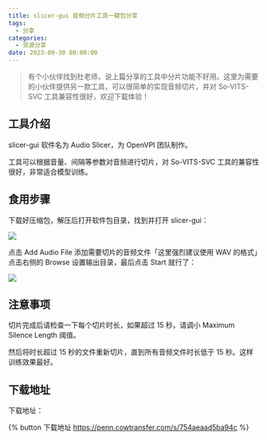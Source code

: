 ```yaml
---
title: slicer-gui 音频分片工具一键包分享
tags:
  - 分享
categories:
  - 资源分享
date: 2023-09-30 00:00:00
---
```


> 有个小伙伴找到杜老师，说上篇分享的工具中分片功能不好用。这里为需要的小伙伴提供另一款工具，可以很简单的实现音频切片，并对 So-VITS-SVC 工具兼容性很好，欢迎下载体验！

<!-- more -->

## 工具介绍

slicer-gui 软件名为 Audio Slicer，为 OpenVPI 团队制作。

工具可以根据音量、间隔等参数对音频进行切片，对 So-VITS-SVC 工具的兼容性很好，非常适合模型训练。

## 食用步骤

下载好压缩包，解压后打开软件包目录，找到并打开 slicer-gui：

![](https://cdn.dusays.com/2023/09/631-1.jpg)

点击 Add Audio File 添加需要切片的音频文件「这里强烈建议使用 WAV 的格式」点击右侧的 Browse 设置输出目录，最后点击 Start 就行了：

![](https://cdn.dusays.com/2023/09/631-2.jpg)

## 注意事项

切片完成后请检查一下每个切片时长，如果超过 15 秒，请调小 Maximum Silence Length 阈值。

然后将时长超过 15 秒的文件重新切片，直到所有音频文件时长低于 15 秒。这样训练效果最好。

## 下载地址

下载地址：

{% button 下载地址 https://penn.cowtransfer.com/s/754aeaad5ba94c %}